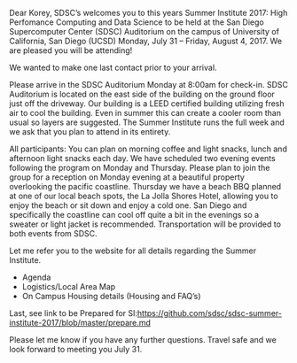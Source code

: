 Dear Korey,
SDSC’s welcomes you to this years Summer Institute 2017: High Perfomance Computing and Data Science to be held at the San Diego Supercomputer Center (SDSC) Auditorium on the campus of University of California, San Diego (UCSD) Monday, July 31 – Friday, August 4, 2017.  We are pleased you will be attending!

We wanted to make one last contact prior to your arrival. 

Please arrive in the SDSC Auditorium Monday at 8:00am for check-in.  SDSC Auditorium is located on the east side of the building on the ground floor just off the driveway.  Our building is a LEED certified building utilizing fresh air to cool the building.  Even in summer this can create a cooler room than usual so layers are suggested.  The Summer Institute runs the full week and we ask that you plan to attend in its entirety.

All participants:  You can plan on morning coffee and light snacks, lunch and afternoon light snacks each day.  We have scheduled two evening events following the program on Monday and Thursday.  Please plan to join the group for a reception on Monday evening at a beautiful property overlooking the pacific coastline.  Thursday we have a beach BBQ planned at one of our local beach spots, the La Jolla Shores Hotel, allowing you to enjoy the beach or sit down and enjoy a cold one.  San Diego and specifically the coastline can cool off quite a bit in the evenings so a sweater or light jacket is recommended.  Transportation will be provided to both events from SDSC. 

Let me refer you to the website for all details regarding the Summer Institute. 

- Agenda
- Logistics/Local Area Map
- On Campus Housing details (Housing and FAQ’s)

Last, see link to be Prepared for SI:https://github.com/sdsc/sdsc-summer-institute-2017/blob/master/prepare.md

Please let me know if you have any further questions.  Travel safe and we look forward to meeting you July 31. 
